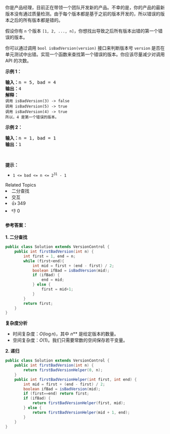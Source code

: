 <p>你是产品经理，目前正在带领一个团队开发新的产品。不幸的是，你的产品的最新版本没有通过质量检测。由于每个版本都是基于之前的版本开发的，所以错误的版本之后的所有版本都是错的。</p>

<p>假设你有 <code>n</code> 个版本 <code>[1, 2, ..., n]</code>，你想找出导致之后所有版本出错的第一个错误的版本。</p>

<p>你可以通过调用 <code>bool isBadVersion(version)</code> 接口来判断版本号 <code>version</code> 是否在单元测试中出错。实现一个函数来查找第一个错误的版本。你应该尽量减少对调用 API 的次数。</p>


<p><strong>示例 1：</strong></p>

<pre>
<strong>输入：</strong>n = 5, bad = 4
<strong>输出：</strong>4
<strong>解释：</strong>
<code>调用 isBadVersion(3) -> false 
调用 isBadVersion(5) -> true 
调用 isBadVersion(4) -> true</code>
<code>所以，4 是第一个错误的版本。</code>
</pre>

<p><strong>示例 2：</strong></p>

<pre>
<strong>输入：</strong>n = 1, bad = 1
<strong>输出：</strong>1
</pre>

<p> </p>

<p><strong>提示：</strong></p>

<ul>
	<li><code>1 <= bad <= n <= 2<sup>31</sup> - 1</code></li>
</ul>
<div><div>Related Topics</div><div><li>二分查找</li><li>交互</li></div></div><div><li>👍 349</li><li>👎 0</li></div>

#### **参考答案：**

**1. 二分查找**

```java
public class Solution extends VersionControl {
    public int firstBadVersion(int n) {
        int first = 1, end = n;
        while (first<end){
            int mid = first + (end - first) / 2;
            boolean ifBad = isBadVersion(mid);
            if (ifBad) {
                end = mid;
            } else {
                first = mid+1;
            }
        }
        return first;
    }
}
```

**复杂度分析**

- 时间复杂度：$O(\log n)$，其中 $n*$* 是给定版本的数量。
- 空间复杂度：$O(1)$。我们只需要常数的空间保存若干变量。

**2. 递归**

```java
public class Solution extends VersionControl {
    public int firstBadVersion(int n) {
        return firstBadVersionHelper(0, n);
    }
    public int firstBadVersionHelper(int first, int end) {
        int mid = first + (end - first) / 2;
        boolean ifBad = isBadVersion(mid);
        if (first==end) return first;
        if (ifBad) {
            return firstBadVersionHelper(first, mid);
        } else {
            return firstBadVersionHelper(mid + 1, end);
        }
    }
}
```

